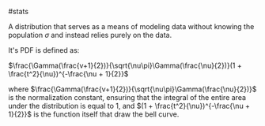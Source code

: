 #stats 

A distribution that serves as a means of modeling data without knowing the population $\sigma$ and instead relies purely on the data.

It's PDF is defined as:

$\frac{\Gamma(\frac{v+1}{2})}{\sqrt{\nu\pi}\Gamma(\frac{\nu}{2})}(1 + \frac{t^2}{\nu})^{-\frac{\nu + 1}{2}}$

where $\frac{\Gamma(\frac{v+1}{2})}{\sqrt{\nu\pi}\Gamma(\frac{\nu}{2})}$ is the normalization constant, ensuring that the integral of the entire area under the distribution is equal to $1$, and $(1 + \frac{t^2}{\nu})^{-\frac{\nu + 1}{2}}$ is the function itself that draw the bell curve.